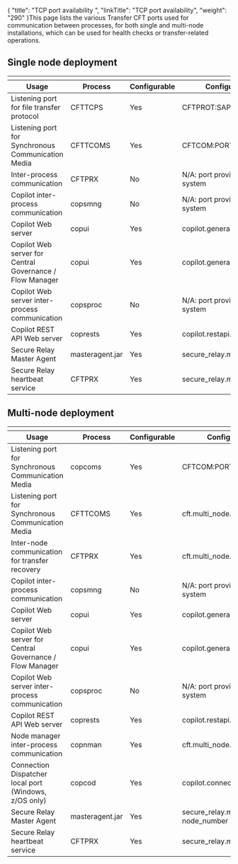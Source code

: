 {
    "title": "TCP port availability ",
    "linkTitle": "TCP port availability",
    "weight": "290"
}This page lists the various <span class="mc-variable axway_variables.Component_Long_Name variable">Transfer CFT</span> ports used for communication between processes, for both single and multi-node installations, which can be used for health checks or transfer-related operations.

## Single node deployment

<table>
   <th>
      <tr>
<th>Usage         </th>
<th>Process         </th>
<th>Configurable         </th>
<th>Configuration Parameter         </th>
<th>Network Interface         </th>
      </tr>
   </thead>
   <tbody>
      <tr>
         <td>Listening port for file transfer protocol         </td>
         <td>CFTTCPS         </td>
         <td>Yes         </td>
         <td>CFTPROT:SAP         </td>
         <td>See CFTNET:HOST         </td>
      </tr>
      <tr>
         <td>Listening port for Synchronous Communication Media         </td>
         <td>CFTTCOMS         </td>
         <td>Yes         </td>
         <td>CFTCOM:PORT         </td>
         <td>See CFTCOM:HOST         </td>
      </tr>
      <tr>
         <td>Inter-process communication         </td>
         <td>CFTPRX         </td>
         <td>No         </td>
         <td>N/A: port provided by the operating system         </td>
         <td>127.0.0.1         </td>
      </tr>
      <tr>
         <td>Copilot inter-process communication         </td>
         <td>copsmng         </td>
         <td>No         </td>
         <td>N/A: port provided by the operating system         </td>
         <td>127.0.0.1         </td>
      </tr>
      <tr>
         <td>Copilot Web server         </td>
         <td>copui         </td>
         <td>Yes         </td>
         <td>copilot.general.serverport          </td>
         <td>copilot.general.serverhost         </td>
      </tr>
      <tr>
         <td>Copilot Web server for Central Governance / Flow Manager         </td>
         <td>copui         </td>
         <td>Yes         </td>
         <td>copilot.general.ssl_serverport          </td>
         <td>copilot.general.serverhost         </td>
      </tr>
      <tr>
         <td>Copilot Web server inter-process communication         </td>
         <td>copsproc         </td>
         <td>No         </td>
         <td>N/A: port provided by the operating system         </td>
         <td>127.0.0.1         </td>
      </tr>
      <tr>
         <td>Copilot REST API Web server         </td>
         <td>coprests         </td>
         <td>Yes         </td>
         <td>copilot.restapi.serverport         </td>
         <td>copilot.general.serverhost         </td>
      </tr>
      <tr>
         <td>Secure Relay Master Agent         </td>
         <td>masteragent.jar         </td>
         <td>Yes         </td>
         <td>secure_relay.ma.comm_port         </td>
         <td>secure_relay.ma.host         </td>
      </tr>
      <tr>
         <td>Secure Relay heartbeat service         </td>
         <td>CFTPRX         </td>
         <td>Yes         </td>
         <td>secure_relay.ma.heartbeat_service.port         </td>
         <td>secure_relay.ma.heartbeat_service.host         </td>
      </tr>
   </tbody>
</table>

## Multi-node deployment

<table>
   <th>
      <tr>
<th>Usage         </th>
<th>Process         </th>
<th>Configurable         </th>
<th>Configuration Parameter         </th>
<th>Network Interface         </th>
      </tr>
   </thead>
   <tbody>
      <tr>
         <td>Listening port for Synchronous Communication Media         </td>
         <td>copcoms         </td>
         <td>Yes         </td>
         <td>CFTCOM:PORT         </td>
         <td>See CFTCOM:HOST         </td>
      </tr>
      <tr>
         <td>Listening port for Synchronous Communication Media         </td>
         <td>CFTTCOMS         </td>
         <td>Yes         </td>
         <td>cft.multi_node.listen_port_range         </td>
         <td>0.0.0.0         </td>
      </tr>
      <tr>
         <td>Inter-node communication for transfer recovery         </td>
         <td>CFTPRX         </td>
         <td>Yes         </td>
         <td>cft.multi_node.listen_port_range         </td>
         <td>0.0.0.0         </td>
      </tr>
      <tr>
         <td>Copilot inter-process communication         </td>
         <td>copsmng         </td>
         <td>No         </td>
         <td>N/A: port provided by the operating system         </td>
         <td>127.0.0.1         </td>
      </tr>
      <tr>
         <td>Copilot Web server         </td>
         <td>copui         </td>
         <td>Yes         </td>
         <td>copilot.general.serverport          </td>
         <td>copilot.general.serverhost         </td>
      </tr>
      <tr>
         <td>Copilot Web server for Central Governance / Flow Manager         </td>
         <td>copui         </td>
         <td>Yes         </td>
         <td>copilot.general.ssl_serverport          </td>
         <td>copilot.general.serverhost         </td>
      </tr>
      <tr>
         <td>Copilot Web server inter-process communication         </td>
         <td>copsproc         </td>
         <td>No         </td>
         <td>N/A: port provided by the operating system         </td>
         <td>127.0.0.1         </td>
      </tr>
      <tr>
         <td>Copilot REST API Web server         </td>
         <td>coprests         </td>
         <td>Yes         </td>
         <td>copilot.restapi.serverport         </td>
         <td>copilot.general.serverhost         </td>
      </tr>
      <tr>
         <td>Node manager inter-process communication         </td>
         <td>copnman         </td>
         <td>Yes         </td>
         <td>cft.multi_node.listen_port_range         </td>
         <td>0.0.0.0         </td>
      </tr>
      <tr>
         <td>Connection Dispatcher local port (Windows, z/OS only)         </td>
         <td>copcod         </td>
         <td>Yes         </td>
         <td>copilot.connection_dispatcher.local_port         </td>
         <td>127.0.0.1         </td>
      </tr>
      <tr>
         <td>Secure Relay Master Agent         </td>
         <td>masteragent.jar         </td>
         <td>Yes         </td>
         <td>secure_relay.ma.comm_port + node_number         </td>
         <td>secure_relay.ma.host         </td>
      </tr>
      <tr>
         <td>Secure Relay heartbeat service         </td>
         <td>CFTPRX         </td>
         <td>Yes         </td>
         <td>secure_relay.ma.heartbeat_service.port         </td>
         <td>secure_relay.ma.heartbeat_service.host         </td>
      </tr>
   </tbody>
</table>
